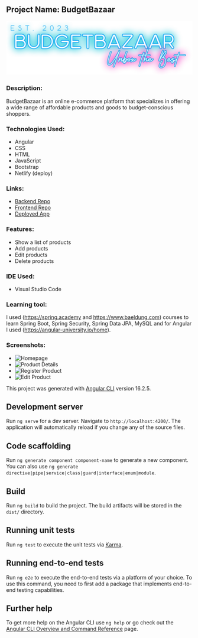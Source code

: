 ## Project Name: BudgetBazaar

![Logo](./src/assets/images/BudgetBazaarLogo.png)

### Description:
BudgetBazaar is an online e-commerce platform that specializes in offering a wide range of affordable products and goods to budget-conscious shoppers.

### Technologies Used:
* Angular
* CSS
* HTML
* JavaScript
* Bootstrap
* Netlify (deploy)

### Links:
* [Backend Repo](https://github.com/mrunaleepatel/finalProjectBackend.git)
* [Frontend Repo](https://github.com/mrunaleepatel/finalProjectFrontend.git)
* [Deployed App](https://main--fascinating-pika-3500f2.netlify.app)

### Features:
* Show a list of products
* Add products
* Edit products
* Delete products

### IDE Used:
- Visual Studio Code

### Learning tool:
I used (https://spring.academy and https://www.baeldung.com) courses to learn Spring Boot, Spring Security, Spring Data JPA, MySQL and for Angular I used (https://angular-university.io/home).


### Screenshots:
* ![Homepage](<img width="1511" alt="Screenshot 2023-10-18 at 6 25 55 PM" src="https://github.com/mrunaleepatel/finalProjectFrontend/assets/130593688/cc540b9b-3f8b-4334-b87a-72f8e8d8c033">
)
* ![Product Details](<img width="1512" alt="Screenshot 2023-10-18 at 6 26 50 PM" src="https://github.com/mrunaleepatel/finalProjectFrontend/assets/130593688/4cb0059c-1c86-4ec8-8769-b9208f000ff7">
)
* ![Register Product](<img width="1512" alt="Screenshot 2023-10-18 at 6 26 19 PM" src="https://github.com/mrunaleepatel/finalProjectFrontend/assets/130593688/9f502405-dcb1-42a9-85f8-472748747361">
)
* ![Edit Product](<img width="1512" alt="Screenshot 2023-10-18 at 6 28 25 PM" src="https://github.com/mrunaleepatel/finalProjectFrontend/assets/130593688/d40b6baa-af3f-4a56-bc25-2b2a5391842d">
)


This project was generated with [Angular CLI](https://github.com/angular/angular-cli) version 16.2.5.

## Development server

Run `ng serve` for a dev server. Navigate to `http://localhost:4200/`. The application will automatically reload if you change any of the source files.

## Code scaffolding

Run `ng generate component component-name` to generate a new component. You can also use `ng generate directive|pipe|service|class|guard|interface|enum|module`.

## Build

Run `ng build` to build the project. The build artifacts will be stored in the `dist/` directory.

## Running unit tests

Run `ng test` to execute the unit tests via [Karma](https://karma-runner.github.io).

## Running end-to-end tests

Run `ng e2e` to execute the end-to-end tests via a platform of your choice. To use this command, you need to first add a package that implements end-to-end testing capabilities.

## Further help

To get more help on the Angular CLI use `ng help` or go check out the [Angular CLI Overview and Command Reference](https://angular.io/cli) page.
